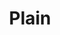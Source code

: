 ---
title: "Plain"
description: ""
price_s: "9"
price_m: "14½"
price_l: "16½"
price_xl: "19½"
weight: "1"
---